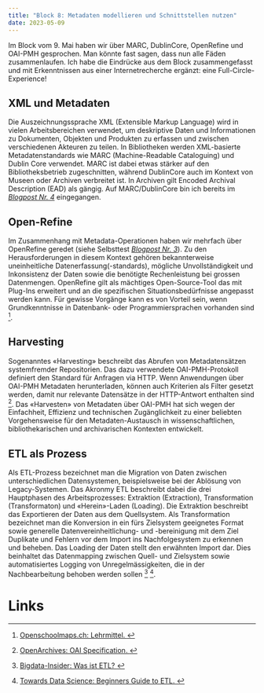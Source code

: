 ```yaml
---
title: "Block 8: Metadaten modellieren und Schnittstellen nutzen"
date: 2023-05-09
---
```


Im Block vom 9. Mai  haben wir über MARC, DublinCore, OpenRefine und OAI-PMH gesprochen. Man könnte fast sagen, dass nun alle Fäden zusammenlaufen. Ich habe die Eindrücke aus dem Block zusammengefasst und mit Erkenntnissen aus einer Internetrecherche ergänzt: eine Full-Circle-Experience!

 
## XML und Metadaten

Die Auszeichnungssprache XML (Extensible Markup Language) wird in vielen Arbeitsbereichen verwendet, um deskriptive Daten und Informationen zu Dokumenten, Objekten und Produkten zu erfassen und zwischen verschiedenen Akteuren zu teilen. In Bibliotheken werden XML-basierte Metadatenstandards wie MARC (Machine-Readable Cataloguing) und Dublin Core verwendet. MARC ist dabei etwas stärker auf den Bibliotheksbetrieb zugeschnitten, während DublinCore auch im Kontext von Museen oder Archiven verbreitet ist. In Archiven gilt Encoded Archival Description (EAD) als gängig.  Auf MARC/DublinCore bin ich bereits im  *[Blogpost Nr. 4](https://radejev.github.io/LeTaBu/2023/03/07/block4.html)* eingegangen. 

## Open-Refine


Im Zusammenhang mit Metadata-Operationen haben wir mehrfach über OpenRefine geredet (siehe Selbsttest *[Blogpost Nr. 3](https://radejev.github.io/LeTaBu/2023/02/28/block3.html)*). Zu den Herausforderungen in diesem Kontext gehören bekannterweise uneinheitliche Datenerfassung(-standards), mögliche Unvollständigkeit und Inkonsistenz der Daten sowie die benötigte Rechenleistung bei grossen Datenmengen. OpenRefine gilt als mächtiges Open-Source-Tool das mit Plug-Ins erweitert und an die spezifischen Situationsbedürfnisse angepasst werden kann. Für gewisse Vorgänge kann es von Vorteil sein, wenn Grundkenntnisse in Datenbank- oder Programmiersprachen vorhanden sind [^1].

## Harvesting

Sogenanntes «Harvesting» beschreibt das Abrufen von Metadatensätzen systemfremder Repositorien. Das dazu verwendete OAI-PMH-Protokoll definiert den Standard für Anfragen via HTTP. Wenn Anwendungen über OAI-PMH Metadaten herunterladen, können auch Kriterien als Filter gesetzt werden, damit nur relevante Datensätze in der HTTP-Antwort enthalten sind [^2]. Das «Harvesten» von Metadaten über OAI-PMH hat sich wegen der Einfachheit, Effizienz und technischen Zugänglichkeit zu einer beliebten Vorgehensweise für den Metadaten-Austausch in wissenschaftlichen, bibliothekarischen und archivarischen Kontexten entwickelt.

## ETL als Prozess

Als ETL-Prozess bezeichnet man die Migration von Daten zwischen unterschiedlichen Datensystemen, beispielsweise bei der Ablösung von Legacy-Systemen. Das Akronmy ETL beschreibt dabei die drei Hauptphasen des Arbeitsprozesses:  Extraktion (Extraction), Transformation (Transformaton) und «Herein»-Laden (Loading). Die Extraktion beschreibt das Exportieren der Daten aus dem Quellsystem. Als Transformation bezeichnet man die Konversion in ein fürs Zielsystem geeignetes Format sowie generelle Datenvereinheitlichung- und -bereinigung mit dem Ziel Duplikate und Fehlern vor dem Import ins Nachfolgesystem zu erkennen und beheben. Das Loading der Daten stellt den erwähnten Import dar. Dies beinhaltet das Datenmapping zwischen Quell- und Zielsystem sowie automatisiertes Logging von Unregelmässigkeiten, die in der Nachbearbeitung behoben werden sollen [^3] [^4].

# Links

[^1]:[Openschoolmaps.ch: Lehrmittel. ](https://openschoolmaps.ch/lehrmittel/data_cleansing_integration/arbeitsblaetter/data_cleansing_und_itegration_openrefine.html) 
[^2]:[OpenArchives: OAI Specification. ]( http://www.openarchives.org/OAI/openarchivesprotocol.html)
[^3]:[Bigdata-Insider: Was ist ETL? ](https://www.bigdata-insider.de/was-ist-etl-extract-transform-load-a-776549/)
[^4]:[Towards Data Science: Beginners Guide to ETL. ](https://towardsdatascience.com/beginners-guide-extract-transform-load-etl-49104a8f9294)